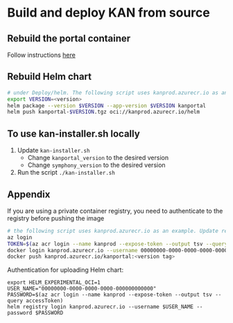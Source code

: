 # Build and deploy KAN from source

## Rebuild the portal container

Follow instructions [here](../../src/portal/README.md)

## Rebuild Helm chart

```bash
# under Deploy/helm. The following script uses kanprod.azurecr.io as an example.
export VERSION=<version>
helm package --version $VERSION --app-version $VERSION kanportal
helm push kanportal-$VERSION.tgz oci://kanprod.azurecr.io/helm
```


## To use kan-installer.sh locally

1. Update `kan-installer.sh` 
    * Change `kanportal_version` to the desired version
    * Change `symphony_version` to the desired version
2. Run the script `./kan-installer.sh`

## Appendix 

If you are using a private container registry, you need to authenticate to the registry before pushing the image
```bash
# the following script uses kanprod.azurecr.io as an example. Update repo name to your own repo name
az login
TOKEN=$(az acr login --name kanprod --expose-token --output tsv --query accessToken)
docker login kanprod.azurecr.io --username 00000000-0000-0000-0000-000000000000 --password $TOKEN
docker push kanprod.azurecr.io/kanportal:<version tag>
```

Authentication for uploading Helm chart:
```
export HELM_EXPERIMENTAL_OCI=1
USER_NAME="00000000-0000-0000-0000-000000000000"
PASSWORD=$(az acr login --name kanprod --expose-token --output tsv --query accessToken)
helm registry login kanprod.azurecr.io --username $USER_NAME --password $PASSWORD
```